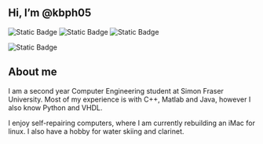 ## Hi, I’m @kbph05
<img alt="Static Badge" src="https://img.shields.io/badge/-C%2B%2B-blue?logo=cplusplus&labelColor=grey">  <img alt="Static Badge" src="https://img.shields.io/badge/Java-%2523ED8B00?logo=openjdk&logoColor=white&labelColor=grey&color=blue">  <img alt="Static Badge" src="https://img.shields.io/badge/-Python-blue?logo=python&logoColor=white&labelColor=grey">

<img alt="Static Badge" src="https://img.shields.io/badge/-Eclipse-blue?logo=eclipse&logoColor=white&labelColor=grey">

## About me
I am a second year Computer Engineering student at Simon Fraser University. Most of my experience is with C++, Matlab and Java, however I also know Python and VHDL.

I enjoy self-repairing computers, where I am currently rebuilding an iMac for linux. I also have a hobby for water skiing and clarinet.


<!---
kbph05/kbph05 is a ✨ special ✨ repository because its `README.md` (this file) appears on your GitHub profile.
You can click the Preview link to take a look at your changes.
--->
